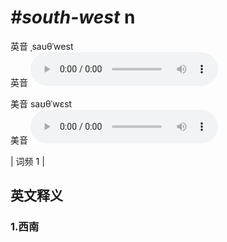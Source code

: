 # ***\#south-west*** n
英音 ˌsauθˈwest  
英音
<audio src="./media/south-west1.aac" controls="controls"></audio>

美音 saʊθˈwɛst  
美音
<audio src="./media/south-west2.aac" controls="controls"></audio>



| 词频 1 |  

英文释义
---
### 1.**西南**  


